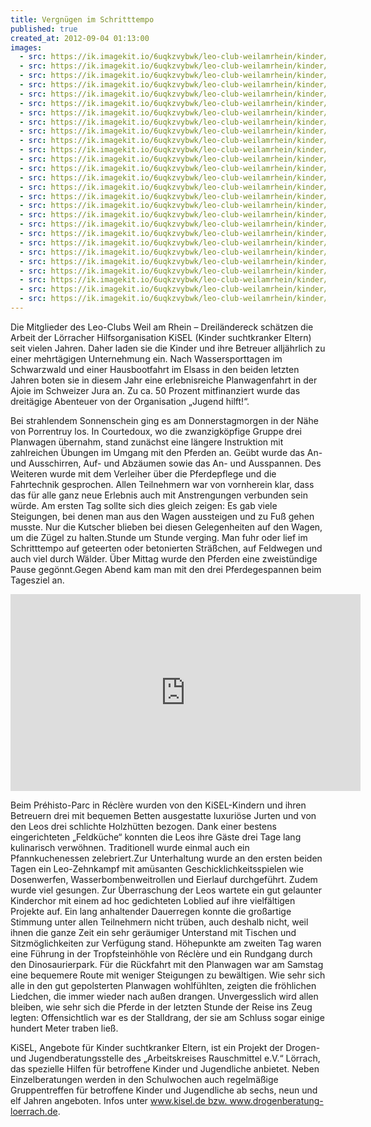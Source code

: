 ```yaml
---
title: Vergnügen im Schritttempo
published: true
created_at: 2012-09-04 01:13:00
images:
  - src: https://ik.imagekit.io/6uqkzvybwk/leo-club-weilamrhein/kinder/10-03.jpg
  - src: https://ik.imagekit.io/6uqkzvybwk/leo-club-weilamrhein/kinder/10-01.jpg
  - src: https://ik.imagekit.io/6uqkzvybwk/leo-club-weilamrhein/kinder/10-02.jpg
  - src: https://ik.imagekit.io/6uqkzvybwk/leo-club-weilamrhein/kinder/10-04.jpg
  - src: https://ik.imagekit.io/6uqkzvybwk/leo-club-weilamrhein/kinder/10-05.jpg
  - src: https://ik.imagekit.io/6uqkzvybwk/leo-club-weilamrhein/kinder/10-06.jpg
  - src: https://ik.imagekit.io/6uqkzvybwk/leo-club-weilamrhein/kinder/10-07.jpg
  - src: https://ik.imagekit.io/6uqkzvybwk/leo-club-weilamrhein/kinder/10-08.jpg
  - src: https://ik.imagekit.io/6uqkzvybwk/leo-club-weilamrhein/kinder/10-09.jpg
  - src: https://ik.imagekit.io/6uqkzvybwk/leo-club-weilamrhein/kinder/10-8.jpg
  - src: https://ik.imagekit.io/6uqkzvybwk/leo-club-weilamrhein/kinder/10-10.jpg
  - src: https://ik.imagekit.io/6uqkzvybwk/leo-club-weilamrhein/kinder/10-11.jpg
  - src: https://ik.imagekit.io/6uqkzvybwk/leo-club-weilamrhein/kinder/10-12.jpg
  - src: https://ik.imagekit.io/6uqkzvybwk/leo-club-weilamrhein/kinder/10-13.jpg
  - src: https://ik.imagekit.io/6uqkzvybwk/leo-club-weilamrhein/kinder/10-14.jpg
  - src: https://ik.imagekit.io/6uqkzvybwk/leo-club-weilamrhein/kinder/10-15.jpg
  - src: https://ik.imagekit.io/6uqkzvybwk/leo-club-weilamrhein/kinder/10-16.jpg
  - src: https://ik.imagekit.io/6uqkzvybwk/leo-club-weilamrhein/kinder/10-17.jpg
  - src: https://ik.imagekit.io/6uqkzvybwk/leo-club-weilamrhein/kinder/10-18.jpg
  - src: https://ik.imagekit.io/6uqkzvybwk/leo-club-weilamrhein/kinder/10-19.jpg
  - src: https://ik.imagekit.io/6uqkzvybwk/leo-club-weilamrhein/kinder/10-20.jpg
  - src: https://ik.imagekit.io/6uqkzvybwk/leo-club-weilamrhein/kinder/10-21.jpg
  - src: https://ik.imagekit.io/6uqkzvybwk/leo-club-weilamrhein/kinder/10-22.jpg
  - src: https://ik.imagekit.io/6uqkzvybwk/leo-club-weilamrhein/kinder/10-23.jpg
  - src: https://ik.imagekit.io/6uqkzvybwk/leo-club-weilamrhein/kinder/10-24.jpg
  - src: https://ik.imagekit.io/6uqkzvybwk/leo-club-weilamrhein/kinder/10-25.jpg
  - src: https://ik.imagekit.io/6uqkzvybwk/leo-club-weilamrhein/kinder/10-26.jpg
---
```


Die Mitglieder des Leo-Clubs Weil am Rhein – Dreiländereck schätzen die Arbeit der Lörracher Hilfsorganisation KiSEL (Kinder suchtkranker Eltern) seit vielen Jahren. Daher laden sie die Kinder und ihre Betreuer alljährlich zu einer mehrtägigen Unternehmung ein. Nach Wassersporttagen im Schwarzwald und einer Hausbootfahrt im Elsass in den beiden letzten Jahren boten sie in diesem Jahr eine erlebnisreiche Planwagenfahrt in der Ajoie im Schweizer Jura an. Zu ca. 50 Prozent mitfinanziert wurde das dreitägige Abenteuer von der Organisation „Jugend hilft!“.

Bei strahlendem Sonnenschein ging es am Donnerstagmorgen in der Nähe von Porrentruy los. In Courtedoux, wo die zwanzigköpfige Gruppe drei Planwagen übernahm, stand zunächst eine längere Instruktion mit zahlreichen Übungen im Umgang mit den Pferden an. Geübt wurde das An- und Ausschirren, Auf- und Abzäumen sowie das An- und Ausspannen. Des Weiteren wurde mit dem Verleiher über die Pferdepflege und die Fahrtechnik gesprochen. Allen Teilnehmern war von vornherein klar, dass das für alle ganz neue Erlebnis auch mit Anstrengungen verbunden sein würde. Am ersten Tag sollte sich dies gleich zeigen: Es gab viele Steigungen, bei denen man aus den Wagen aussteigen und zu Fuß gehen musste. Nur die Kutscher blieben bei diesen Gelegenheiten auf den Wagen, um die Zügel zu halten.Stunde um Stunde verging. Man fuhr oder lief im Schritttempo auf geteerten oder betonierten Sträßchen, auf Feldwegen und auch viel durch Wälder. Über Mittag wurde den Pferden eine zweistündige Pause gegönnt.Gegen Abend kam man mit den drei Pferdegespannen beim Tagesziel an.

<iframe
  width="560"
  height="315"
  src="https://www.youtube-nocookie.com/embed/rLfNQ1gIyJY"
  title="Video zur Planwagenfahrt"
  frameborder="0"
  allow="accelerometer; autoplay; clipboard-write; encrypted-media; gyroscope; picture-in-picture"
  allowfullscreen
></iframe>

Beim Préhisto-Parc in Réclère wurden von den KiSEL-Kindern und ihren Betreuern drei mit bequemen Betten ausgestatte luxuriöse Jurten und von den Leos drei schlichte Holzhütten bezogen. Dank einer bestens eingerichteten „Feldküche“ konnten die Leos ihre Gäste drei Tage lang kulinarisch verwöhnen. Traditionell wurde einmal auch ein Pfannkuchenessen zelebriert.Zur Unterhaltung wurde an den ersten beiden Tagen ein Leo-Zehnkampf mit amüsanten Geschicklichkeitsspielen wie Dosenwerfen, Wasserbombenweitrollen und Eierlauf durchgeführt. Zudem wurde viel gesungen. Zur Überraschung der Leos wartete ein gut gelaunter Kinderchor mit einem ad hoc gedichteten Loblied auf ihre vielfältigen Projekte auf. Ein lang anhaltender Dauerregen konnte die großartige Stimmung unter allen Teilnehmern nicht trüben, auch deshalb nicht, weil ihnen die ganze Zeit ein sehr geräumiger Unterstand mit Tischen und Sitzmöglichkeiten zur Verfügung stand. Höhepunkte am zweiten Tag waren eine Führung in der Tropfsteinhöhle von Réclère und ein Rundgang durch den Dinosaurierpark. Für die Rückfahrt mit den Planwagen war am Samstag eine bequemere Route mit weniger Steigungen zu bewältigen. Wie sehr sich alle in den gut gepolsterten Planwagen wohlfühlten, zeigten die fröhlichen Liedchen, die immer wieder nach außen drangen. Unvergesslich wird allen bleiben, wie sehr sich die Pferde in der letzten Stunde der Reise ins Zeug legten: Offensichtlich war es der Stalldrang, der sie am Schluss sogar einige hundert Meter traben ließ.

KiSEL, Angebote für Kinder suchtkranker Eltern, ist ein Projekt der Drogen- und Jugendberatungsstelle des „Arbeitskreises Rauschmittel e.V.“ Lörrach, das spezielle Hilfen für betroffene Kinder und Jugendliche anbietet. Neben Einzelberatungen werden in den Schulwochen auch regelmäßige Gruppentreffen für betroffene Kinder und Jugendliche ab sechs, neun und elf Jahren angeboten. Infos unter www.kisel.de bzw. www.drogenberatung-loerrach.de.
